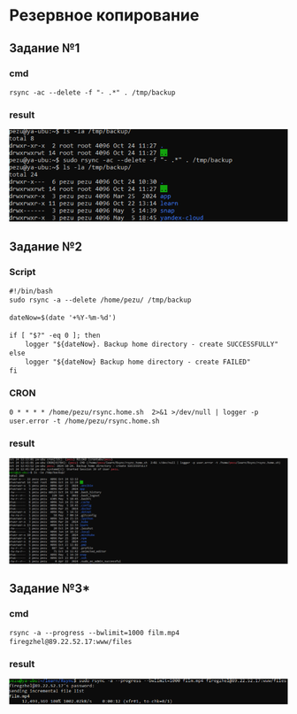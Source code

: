 # Резервное копирование

## Задание №1

### cmd
```
rsync -ac --delete -f "- .*" . /tmp/backup
```
### result
![backup home dir](./img/hw1.png)

## Задание №2

### Script
```
#!/bin/bash
sudo rsync -a --delete /home/pezu/ /tmp/backup

dateNow=$(date '+%Y-%m-%d')

if [ "$?" -eq 0 ]; then
    logger "${dateNow}. Backup home directory - create SUCCESSFULLY"
else    
    logger "${dateNow} Backup home directory - create FAILED"
fi
```
### CRON
```
0 * * * * /home/pezu/rsync.home.sh  2>&1 >/dev/null | logger -p user.error -t /home/pezu/rsync.home.sh
```
### result
![backup mirror state](./img/hw2.png)


## Задание №3*

### cmd
```
rsync -a --progress --bwlimit=1000 film.mp4 firegzhel@89.22.52.17:www/files
```
### result
![backup limit 1000](./img/hw3.png)

